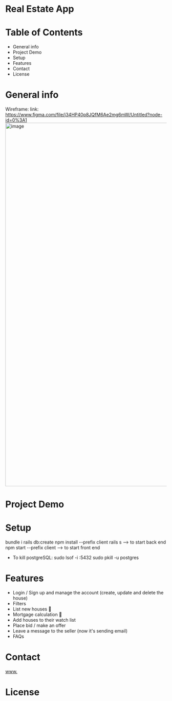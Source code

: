 # Real Estate App

# Table of Contents 
*   General info 
*   Project Demo 
*   Setup
*   Features 
*   Contact 
*   License


#   General info

Wireframe:
link: https://www.figma.com/file/j34HP40p8JQfM6Ae2mg6mW/Untitled?node-id=0%3A1
<img width="1130" alt="image" src="https://user-images.githubusercontent.com/61214246/172072718-30dafb73-2c6d-4ef6-864e-11f6db2a99a3.png">




#   Project Demo 

#   Setup
bundle i
rails db:create
npm install --prefix client
rails s --> to start back end
npm start --prefix client --> to start front end

* To kill postgreSQL: 
sudo lsof -i :5432
sudo pkill -u postgres

#   Features 

- Login / Sign up and manage the account (create, update and delete the house)
- Filters
- List new houses 🏡 
- Mortgage calculation 🧮 
- Add houses to their watch list
- Place bid / make an offer
- Leave a message to the seller (now it's sending email)
- FAQs

#   Contact 
[www.](https://www.linkedin.com/in/chloepeng-software-developer/)

#   License
